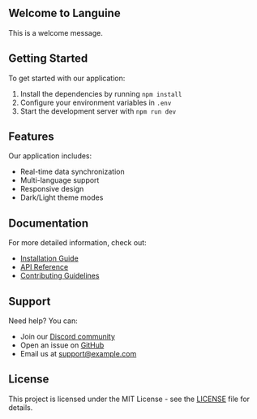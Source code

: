## Welcome to Languine

This is a welcome message.

## Getting Started

To get started with our application:

1. Install the dependencies by running `npm install`
2. Configure your environment variables in `.env`
3. Start the development server with `npm run dev`

## Features

Our application includes:

- Real-time data synchronization
- Multi-language support
- Responsive design
- Dark/Light theme modes

## Documentation

For more detailed information, check out:

- [Installation Guide](./installation.md)
- [API Reference](./api-reference.md)
- [Contributing Guidelines](./contributing.md)

## Support

Need help? You can:

- Join our [Discord community](https://discord.gg/example)
- Open an issue on [GitHub](https://github.com/example/repo)
- Email us at support@example.com

## License

This project is licensed under the MIT License - see the [LICENSE](./LICENSE) file for details.